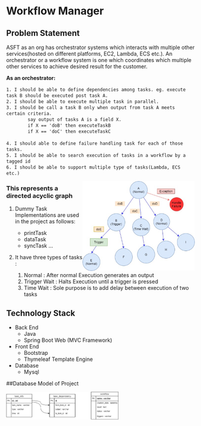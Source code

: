 # Workflow Manager
## Problem Statement


ASFT as an org has orchestrator systems which interacts with multiple other services(hosted on different platforms, EC2, Lambda, ECS etc.). An orchestrator or a workflow system is one which coordinates which multiple other services to achieve desired result for the customer. 


**As an orchestrator:**
```text
1. I should be able to define dependencies among tasks. eg. execute task B should be executed post task A.
2. I should be able to execute multiple task in parallel.
3. I should be call a task B only when output from task A meets certain criteria.
        say output of tasks A is a field X.
        if X == 'doB' then executeTaskB
        if X == 'doC' then executeTaskC

4. I should able to define failure handling task for each of those tasks.
5. I should be able to search execution of tasks in a workflow by a tagged id
6. I should be able to support multiple type of tasks(Lambda, ECS etc.)
```
<img align="right" width="300" src="assets/graphImage.jpg" alt="graph Image" />

### This represents a directed acyclic graph

1. Dummy Task Implementations are used in the project as follows:
    * printTask
    * dataTask
    * syncTask ...
    
2. It have three types of tasks :
    1. Normal : After normal Execution generates an output
    2. Trigger Wait : Halts Execution until a trigger is pressed
    3. Time Wait : Sole purpose is to add delay between execution of two tasks 

## Technology Stack
* Back End
    * Java
    * Spring Boot Web (MVC Framework)
* Front End
    * Bootstrap
    * Thymeleaf Template Engine
* Database
    * Mysql
    
##Database Model of Project

<img align="center" width="300" src="assets/tablesImage.jpg" alt="table Image" />

